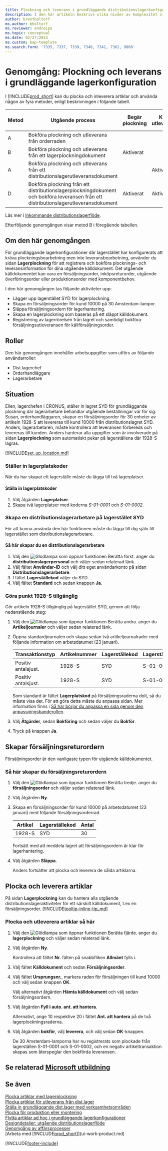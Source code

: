 ```yaml
---
title: Plockning och leverans i grundläggande distributionslagerkonfiguration
description: I den här artikeln beskrivs olika nivåer av komplexitet vid plocknings- och leveransprocesser.
author: brentholtorf
ms.author: bholtorf
ms.reviewer: andreipa
ms.topic: conceptual
ms.date: 02/27/2023
ms.custom: bap-template
ms.search.form: '7335, 7337, 7339, 7340, 7341, 7362, 9008'
---
```

# Genomgång: Plockning och leverans i grundläggande lagerkonfiguration

I [!INCLUDE[prod_short](includes/prod_short.md)] kan du plocka och inleverera artiklar och använda någon av fyra metoder, enligt beskrivningen i följande tabell.

|Metod|Utgående process|Begär plockning|Kräv utleverans|Komplexitetsnivå (mer information på [Warehouse Management – översikt](design-details-warehouse-management.md))|  
|------|----------------|-----|---------|-------------------------------------------------------------------------------------|  
|A|Bokföra plockning och utleverans från orderraden|||Ingen tilldelad distributionslageraktivitet.|  
|B|Bokföra plockning och utleverans från ett lagerplockningdokument|Aktiverat||Grundläggande: Order för order|  
|A|Bokföra plockning och utleverans från ett distributionslagerutleveransdokument||Aktiverat|Grundläggande: Konsoliderad inleverans-/utleveransbokföring för flera order.|  
|D|Bokföra plockning från ett distributionslagerplockningdokument och bokföra leveransen från ett distributionslagerutleveransdokument|Aktiverat|Aktiverat|Avancerat|  

Läs mer i [Inkommande distributionslagerflöde](design-details-outbound-warehouse-flow.md).

Efterföljande genomgången visar metod B i föregående tabellen.  

## Om den här genomgången

För grundläggande lagerkonfigurationer där lagerstället har konfigurerats att kräva plockningsbearbetning men inte leveransbearbetning, använder du sidan **Lagerplockning** för att registrera och bokföra plocknings- och leveransinformation för dina utgående källdokument. Det utgående källdokumentet kan vara en försäljningsorder, inköpsreturorder, utgående överföringsorder eller produktionsorder med komponentbehov.  

I den här genomgången tas följande aktiviteter upp:  

- Lägger upp lagerstället SYD för lagerplockning.  
- Skapa en försäljningsorder för kund 10000 på 30 Amsterdam-lampor.  
- Släppa försäljningsordern för lagerhantering.  
- Skapa en lagerplockning som baseras på ett släppt källdokument.  
- Registrering av lagerrörelsen från lagret och samtidigt bokföra försäljningsutleveransen för källförsäljningsorder.  

## Roller

Den här genomgången innehåller arbetsuppgifter som utförs av följande användarroller:  

- Dist.lagerchef  
- Orderhandläggare  
- Lagerarbetare  

<!-- ## Prerequisites

To complete this walkthrough, you will need:  

- For [!INCLUDE[prod_short](includes/prod_short.md)] online, a company based on the **Advanced Evaluation - Complete Sample Data** option in a sandbox environment. For [!INCLUDE[prod_short](includes/prod_short.md)] on-premises, CRONUS installed.
 -->

## Situation

Ellen, lagerchefen i CRONUS, ställer in lagret SYD för grundläggande plockning där lagerarbetare behandlar utgående beställningar var för sig. Susan, orderhandläggaren, skapar en försäljningsorder för 30 enheter av artikeln 1928-S att levereras till kund 10000 från distributionslagret SYD. Anders, lagerarbetaren, måste kontrollera att leveransen förbereds och levereras till kunden. Anders hanterar alla uppgifter som är involverade på sidan **Lagerplockning** som automatiskt pekar på lagerställena där 1928-S lagras.

[!INCLUDE[set_up_location.md](includes/set_up_location.md)]

### Ställer in lagerplatskoder

När du har skapat ett lagerställe måste du lägga till två lagerplatser.

#### Ställa in lagerplatskoder

1. Välj åtgärden **Lagerplatser**.
2. Skapa två lagerplatser med koderna *S-01-0001* och *S-01-0002*.

### Skapa en distributionslagerarbetare på lagerstället SYD

För att kunna använda den här funktionen måste du lägga till dig själv till lagerstället som distributionslagerarbetare. 

#### Så här skapar du en distributionslagerarbetare

  1. Välj den ![Glödlampa som öppnar funktionen Berätta först.](media/ui-search/search_small.png "Berätta för mig vad du vill göra") anger du **distributionslagerpersonal** och väljer sedan relaterad länk.  
  2. Välj fältet **Användar-ID** och välj ditt eget användarkonto på sidan **Distributionslagerarbetare**.
  3. I fältet **Lagerställekod** väljer du SYD.  
  4. Välj fältet **Standard** och sedan knappen **Ja**.  

### Göra punkt 1928-S tillgänglig

Gör artikeln 1928-S tillgänglig på lagerstället SYD, genom att följa nedanstående steg:  

  1. Välj den ![Glödlampa som öppnar funktionen Berätta andra.](media/ui-search/search_small.png "Berätta för mig vad du vill göra") anger du **Artikeljournaler** och väljer sedan relaterad länk.  
  2. Öppna standardjournalen och skapa sedan två artikeljournalrader med följande information om arbetsdatumet (23 januari).  

        |Transaktionstyp|Artikelnummer|Lagerställekod|Lagerställeskod|Antal|  
        |----------------|-----------------|-------------------|--------------|--------------|  
        |Positiv antalsjust.|1928-S|SYD|S-01-0001|20|  
        |Positiv antalsjust.|1928-S|SYD|S-01-0002|20|  

        Som standard är fältet **Lagerplatskod** på försäljningsraderna dolt, så du måste visa det. För att göra detta måste du anpassa sidan. Mer information finns i [Så här börjar du anpassa en sida genom den anpassningsbanderollen](ui-personalization-user.md#to-start-personalizing-a-page-through-the-personalizing-banner).

  3. Välj **Åtgärder**, sedan **Bokföring** och sedan väljer du **Bokför**.  
  4. Tryck på knappen **Ja**.  

## Skapar försäljningsreturordern

Försäljningsorder är den vanligaste typen för utgående källdokumentet.  

### Så här skapar du försäljningsreturordern

1. Välj den ![Glödlampa som öppnar funktionen Berätta tredje.](media/ui-search/search_small.png "Berätta för mig vad du vill göra") anger du **försäljningsorder** och väljer sedan relaterad länk.  
2. Välj åtgärden **Ny**.  
3. Skapa en försäljningsorder för kund 10000 på arbetsdatumet (23 januari) med följande försäljningsorderrad.  

    |Artikel|Lagerställekod|Antal|  
    |----|-------------|--------|  
    |1928-S|SYD|30|  

     Fortsätt med att meddela lagret att försäljningsordern är klar för lagerhantering.  

4. Välj åtgärden **Släppa**.  

    Anders fortsätter att plocka och leverera de sålda artiklarna.  

## Plocka och leverera artiklar

På sidan **Lagerplockning** kan du hantera alla utgående distributionslageraktiviteter för ett särskilt källdokument, t.ex en försäljningsorder. [!INCLUDE[tooltip-inline-tip_md](includes/tooltip-inline-tip_md.md)]  

### Plocka och utleverera artiklar så här

1. Välj den ![Glödlampa som öppnar funktionen Berätta fjärde.](media/ui-search/search_small.png "Berätta vad du vill göra") anger du **lagerplockning** och väljer sedan relaterad länk.  
2. Välj åtgärden **Ny**.  

    Kontrollera att fältet **Nr.** fälten på snabbfliken **Allmänt** fylls i.
3. Välj fältet **Källdokument** och sedan **Försäljningsorder**.  
4. Välj fältet **Ursprungsnr.**, markera raden för försäljningen till kund 10000 och välj sedan knappen **OK**.  

    Välj alternativt åtgärden **Hämta källdokument** och välj sedan försäljningsordern.  
5. Välj åtgärden **Fyll i auto. ant. att hantera**.  

    Alternativt, ange 10 respektive 20 i fältet **Ant. att hantera** på de två lagerplockningsraderna.  
6. Välj åtgärden **bokför**, välj **leverera**, och välj sedan **OK**-knappen.  

    De 30 Amsterdam-lamporna har nu registrerats som plockade från lagerställen S-01-0001 och S-01-0002, och en negativ artikeltransaktion skapas som återspeglar den bokförda leveransen.  

## Se relaterad [Microsoft utbildning](/training/paths/pick-ship-items-business-central/)

## Se även

[Plocka artiklar med lagerplockning](warehouse-how-to-pick-items-with-inventory-picks.md)  
[Plocka artiklar för utleverans från dist.lager](warehouse-how-to-pick-items-for-warehouse-shipment.md)  
[Ställa in grundläggande dist.lager med verksamhetsområden](warehouse-how-to-set-up-basic-warehouses-with-operations-areas.md)  
[Plocka för produktion eller montering](warehouse-how-to-pick-for-production.md)  
[Flytta artiklar ad hoc i grundläggande lagerkonfigurationer](warehouse-how-to-move-items-ad-hoc-in-basic-warehousing.md)  
[Designdetaljer: utgående distributionslagerflöde](design-details-outbound-warehouse-flow.md)  
[Genomgång av affärsprocesser](walkthrough-business-process-walkthroughs.md)  
[Arbeta med [!INCLUDE[prod_short](includes/prod_short.md)]](ui-work-product.md)  


[!INCLUDE[footer-include](includes/footer-banner.md)]
